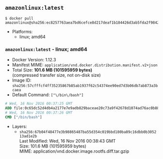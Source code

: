 ## `amazonlinux:latest`

```console
$ docker pull amazonlinux@sha256:ec8257763aea7bd6cefce8d217deaf1b184426d3ab5fda2f98428921107cb72e
```

-	Platforms:
	-	linux; amd64

### `amazonlinux:latest` - linux; amd64

-	Docker Version: 1.12.3
-	Manifest MIME: `application/vnd.docker.distribution.manifest.v2+json`
-	Total Size: **101.6 MB (101595959 bytes)**  
	(compressed transfer size, not on-disk size)
-	Image ID: `sha256:57cfffcf4ff35235867b85ab1937f62c54374ee90ed7d3b06db7ab873a3bcaea`
-	Default Command: `["\/bin\/bash"]`

```dockerfile
# Wed, 16 Nov 2016 00:37:25 GMT
ADD file:0c65dc52d4db4a2177e7e9adb829baceae20c73a9f42678d1074ad76ac0b88f7 in / 
# Wed, 16 Nov 2016 00:37:26 GMT
CMD ["/bin/bash"]
```

-	Layers:
	-	`sha256:67b04f48477e3b98865487ba55d354c019bbd180ba89c16dbb0b305213ad1e2b`  
		Last Modified: Wed, 16 Nov 2016 00:38:43 GMT  
		Size: 101.6 MB (101595959 bytes)  
		MIME: application/vnd.docker.image.rootfs.diff.tar.gzip
